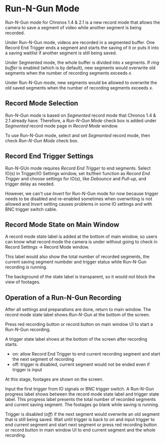 # Run-N-Gun Mode
Run-N-Gun mode for Chronos 1.4 & 2.1 is a new record mode that allows the camera to save a segment of video while another segment is being recorded.

Under Run-N-Gun mode, videos are recorded in a segmented buffer. One Record End Trigger ends a segment and starts the saving of it or puts it into a saving waitlist if another segment is still being saved.

Under Segmented mode, the whole buffer is divided into *x* segments. If *ring buffer* is enabled (which is by default), new segments would overwrite old segments when the number of recording segments exceeds *x*. 

Under Run-N-Gun mode, new segments would be allowed to overwrite the old saved segments when the number of recording segments exceeds *x*.

## Record Mode Selection

Run-N-Gun mode is based on *Segmented* record mode that Chronos 1.4 & 2.1 already have. Therefore, a *Run-N-Gun Mode* check box is added under *Segmented* record mode page in *Record Mode* window.

To use Run-N-Gun mode, select and set *Segmented* record mode, then check *Run-N-Gun Mode* check box.

## Record End Trigger Settings

Run-N-GUn mode requires *Record End Trigger* to end segments. Select IO(s) in Trigger/IO Settings window, set its/their function as *Record End Trigger* and choose settings for IO(s), like *Debounce* and *Pull-up*, and trigger delay as needed.

However, we can't use *Invert* for Run-N-Gun mode for now because trigger needs to be disabled and re-enabled sometimes when overwriting is not allowed and *Invert* setting causes problems in some IO settings and with BNC trigger switch cable.

## Record Mode State on Main Window

A record mode state label is added at the bottom of main window, so users can know what record mode the camera is under without going to check in Record Settings -> Record Mode window.

This label would also show the total number of recorded segments, the current saving segment numbder and trigger status while Run-N-Gun recording is running.

The background of the state label is transparent, so it would not block the view of footages.

## Operation of a Run-N-Gun Recording

After all settings and preparations are done, return to main window. The record mode state label shows *Run-N-Gun* at the bottom of the screen.

Press red recording button or record button on main window UI to start a Run-N-Gun recording.

A trigger state label shows at the bottom of the screen after recording starts. 

* on: allow Record End Trigger to end current recording segment and start the next segment of recording
* off: trigger is disabled, current segment would not be ended even if trigger is input

At this stage, footages are shown on the screen.

Input the first trigger from IO signals or BNC trigger switch. A Run-N-Gun progress label shows between the record mode state label and trigger state label. This progress label presents the total number of recorded segments and current saving segment. The footages go blank while saving is running.

Trigger is disabled (*off*) if the next segment would overwrite an old segment that is still being saved. Wait until trigger is back to *on* and input trigger to end current segment and start next segment or press red recording button or record button in main window UI to end current segment and the whole recording.



